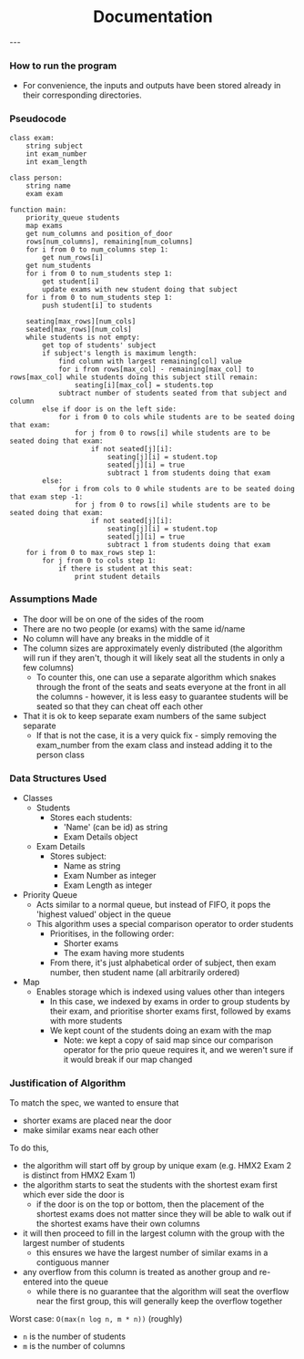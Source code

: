<h1><center>Documentation</center></h1>
---

### How to run the program
- For convenience, the inputs and outputs have been stored already in their corresponding directories.

### Pseudocode
```
class exam:
    string subject
    int exam_number
    int exam_length

class person:
    string name
    exam exam

function main:
    priority_queue students
    map exams
    get num_columns and position_of_door
    rows[num_columns], remaining[num_columns]
    for i from 0 to num_columns step 1:
        get num_rows[i]
    get num_students
    for i from 0 to num_students step 1:
        get student[i]
        update exams with new student doing that subject
    for i from 0 to num_students step 1:
        push student[i] to students
    
    seating[max_rows][num_cols]
    seated[max_rows][num_cols]
    while students is not empty:
        get top of students' subject
        if subject's length is maximum length:
            find column with largest remaining[col] value
            for i from rows[max_col] - remaining[max_col] to rows[max_col] while students doing this subject still remain:
                seating[i][max_col] = students.top
            subtract number of students seated from that subject and column
        else if door is on the left side:
            for i from 0 to cols while students are to be seated doing that exam:
                for j from 0 to rows[i] while students are to be seated doing that exam:
                    if not seated[j][i]:
                        seating[j][i] = student.top
                        seated[j][i] = true
                        subtract 1 from students doing that exam
        else:
            for i from cols to 0 while students are to be seated doing that exam step -1:
                for j from 0 to rows[i] while students are to be seated doing that exam:
                    if not seated[j][i]:
                        seating[j][i] = student.top
                        seated[j][i] = true
                        subtract 1 from students doing that exam
    for i from 0 to max_rows step 1:
        for j from 0 to cols step 1:
            if there is student at this seat:
                print student details
```
### Assumptions Made
- The door will be on one of the sides of the room
- There are no two people (or exams) with the same id/name
- No column will have any breaks in the middle of it
- The column sizes are approximately evenly distributed (the algorithm will run if they aren't, though it will likely seat all the students in only a few columns)
    - To counter this, one can use a separate algorithm which snakes through the front of the seats and seats everyone at the front in all the columns - however, it is less easy to guarantee students will be seated so that they can cheat off each other
- That it is ok to keep separate exam numbers of the same subject separate
    - If that is not the case, it is a very quick fix - simply removing the exam_number from the exam class and instead adding it to the person class

### Data Structures Used
- Classes
    - Students
        - Stores each students:
            - 'Name' (can be id) as string
            - Exam Details object
    - Exam Details
        - Stores subject:
            - Name as string
            - Exam Number as integer
            - Exam Length as integer
- Priority Queue
    - Acts similar to a normal queue, but instead of FIFO, it pops the 'highest valued' object in the queue
    - This algorithm uses a special comparison operator to order students
        - Prioritises, in the following order:
            - Shorter exams
            - The exam having more students
        - From there, it's just alphabetical order of subject, then exam number, then student name (all arbitrarily ordered)
- Map
    - Enables storage which is indexed using values other than integers
        - In this case, we indexed by exams in order to group students by their exam, and prioritise shorter exams first, followed by exams with more students
        - We kept count of the students doing an exam with the map
            - Note: we kept a copy of said map since our comparison operator for the prio queue requires it, and we weren't sure if it would break if our map changed

### Justification of Algorithm
To match the spec, we wanted to ensure that
- shorter exams are placed near the door
- make similar exams near each other 

To do this,
- the algorithm will start off by group by unique exam (e.g. HMX2 Exam 2 is distinct from HMX2 Exam 1)
- the algorithm starts to seat the students with the shortest exam first which ever side the door is
  - if the door is on the top or bottom, then the placement of the shortest exams does not matter since they will be 
    able to walk out if the shortest exams have their own columns
- it will then proceed to fill in the largest column with the group with the largest number of students 
  - this ensures we have the largest number of similar exams in a contiguous manner
- any overflow from this column is treated as another group and re-entered into the queue
  - while there is no guarantee that the algorithm will seat the overflow near the first group, this will generally 
    keep the overflow together

Worst case: `O(max(n log n, m * n))` (roughly)
- `n` is the number of students
- `m` is the number of columns
